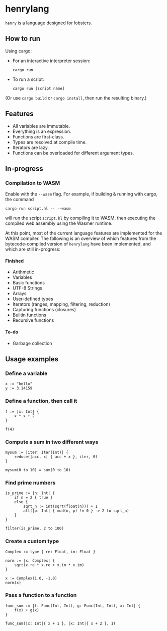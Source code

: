 # henrylang

`henry` is a language designed for lobsters.

## How to run

Using cargo:

* For an interactive interpreter session:

    ```
    cargo run
    ```

* To run a script:

    ```
    cargo run [script name]
    ```

(Or use `cargo build` or `cargo install`, then run the resulting binary.)

## Features

- All variables are immutable.
- Everything is an expression.
- Functions are first-class.
- Types are resolved at compile time.
- Iterators are lazy.
- Functions can be overloaded for different argument types.

## In-progress

### Compilation to WASM

Enable with the `--wasm` flag. For example, if building & running with cargo, the command
```
cargo run script.hl -- --wasm
```
will run the script `script.hl` by compiling it to WASM, then executing the compiled web assembly using the Wasmer runtime. 

At this point, most of the current language features are implemented for the WASM compiler. The following is an overview of which features from the bytecode-compiled version of `henrylang` have been implemented, and which are still in-progress:

#### Finished

- Arithmetic
- Variables
- Basic functions
- UTF-8 Strings
- Arrays
- User-defined types
- Iterators (ranges, mapping, filtering, reduction)
- Capturing functions (closures)
- Builtin functions
- Recursive functions

#### To-do

- Garbage collection


## Usage examples

### Define a variable
```
x := "hello"
y := 3.14159
```

### Define a function, then call it
```
f := |x: Int| {
    x * x + 2
}

f(4)
```

### Compute a sum in two different ways
```
mysum := |iter: Iter(Int)| {
    reduce(|acc, x| { acc + x }, iter, 0)
}

mysum(0 to 10) = sum(0 to 10)
```

### Find prime numbers
```
is_prime := |n: Int| {
    if n = 2 { true }
    else {
        sqrt_n := int(sqrt(float(n))) + 1
        all(|p: Int| { mod(n, p) != 0 } -> 2 to sqrt_n)
    }
}

filter(is_prime, 2 to 100)
```

### Create a custom type
```
Complex := type { re: Float, im: Float }

norm := |x: Complex| {
    sqrt(x.re * x.re + x.im * x.im)
}

x := Complex(1.0, -1.0)
norm(x)
```

### Pass a function to a function
```
func_sum := |f: Func(Int, Int), g: Func(Int, Int), x: Int| {
    f(x) + g(x)
}

func_sum(|x: Int|{ x + 1 }, |x: Int|{ x + 2 }, 1)
```
